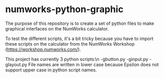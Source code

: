 # numworks-python-graphic
The purpose of this repository is to create a set of python files to make graphical interfaces on the NumWorks calculator.

To test the different scripts, it's a bit tricky because you have to import these scripts on the calculator from the NumWorks Workshop (https://workshop.numworks.com/).

This project has currently 3 python scripts:\n
 -gbutton.py
 -ginput.py
 -glayout.py
File names are written in lower case because Epsilon does not support upper case in python script names.
